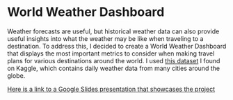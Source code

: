 # World Weather Dashboard
Weather forecasts are useful, but historical weather data can also provide useful insights into what the weather may be like when traveling to a destination.  To address this, I decided to create a World Weather Dashboard that displays the most important metrics to consider when making travel plans for various destinations around the world. I used [this dataset](https://www.kaggle.com/datasets/nelgiriyewithana/global-weather-repository) I found on Kaggle, which contains daily weather data from many cities around the globe. 

[Here is a link to a Google Slides presentation that showcases the project](https://docs.google.com/presentation/d/1h-J0lXU0PCJvcDFjWIAfV6IOpy1zYIRMWfadZOe9OiI/edit?usp=sharing)
